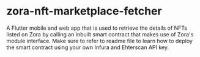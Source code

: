 # zora-nft-marketplace-fetcher
A Flutter mobile and web app that is used to retrieve the details of NFTs listed on Zora by calling an inbuilt smart contract that makes use of Zora's module interface. Make sure to refer to readme file to learn how to deploy the smart contract using your own Infura and Ehterscan API key.
